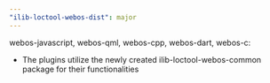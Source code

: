 ```yaml
---
"ilib-loctool-webos-dist": major
---
```

webos-javascript, webos-qml, webos-cpp, webos-dart, webos-c:
- The plugins utilize the newly created ilib-loctool-webos-common package for their functionalities

